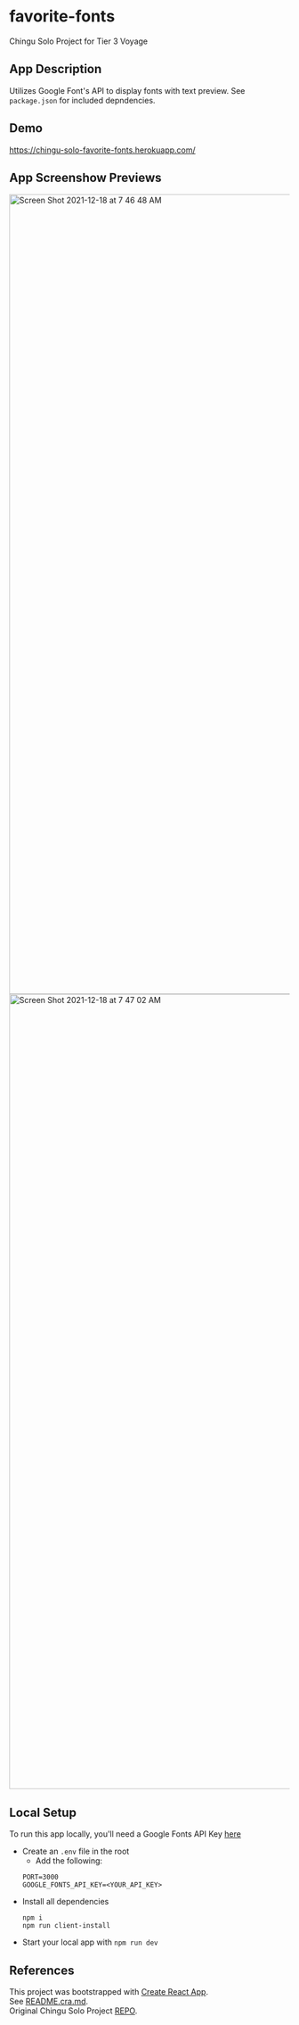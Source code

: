 # favorite-fonts
Chingu Solo Project for Tier 3 Voyage

## App Description
Utilizes Google Font's API to display fonts with text preview. See `package.json` for included depndencies.

## Demo
https://chingu-solo-favorite-fonts.herokuapp.com/

## App Screenshow Previews
<img width="1434" alt="Screen Shot 2021-12-18 at 7 46 48 AM" src="https://user-images.githubusercontent.com/25065329/146641644-664904b9-efe2-4699-aa06-a0b6e93602c0.png">
<img width="1425" alt="Screen Shot 2021-12-18 at 7 47 02 AM" src="https://user-images.githubusercontent.com/25065329/146641646-09475396-f919-4fe6-8bd8-aef2a7730cc9.png">


## Local Setup
To run this app locally, you'll need a Google Fonts API Key [here](https://developers.google.com/fonts/docs/developer_api)

- Create an `.env` file in the root
  - Add the following:
  ```
  PORT=3000
  GOOGLE_FONTS_API_KEY=<YOUR_API_KEY>
  ```
- Install all dependencies
  ```
  npm i
  npm run client-install
  ```
- Start your local app with `npm run dev`

## References
This project was bootstrapped with [Create React App](https://github.com/facebook/create-react-app).  
See [README.cra.md](https://github.com/ziggysauce/favorite-fonts/blob/main/client/README.cra.md).  
Original Chingu Solo Project [REPO](https://github.com/chingu-voyages/soloproject-tier3-favfonts).  
